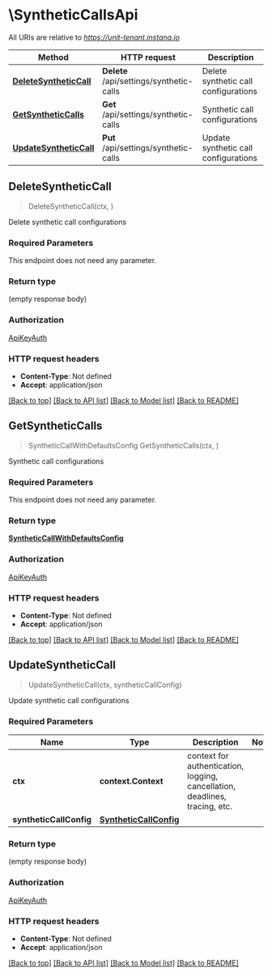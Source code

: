 # \SyntheticCallsApi

All URIs are relative to *https://unit-tenant.instana.io*

Method | HTTP request | Description
------------- | ------------- | -------------
[**DeleteSyntheticCall**](SyntheticCallsApi.md#DeleteSyntheticCall) | **Delete** /api/settings/synthetic-calls | Delete synthetic call configurations
[**GetSyntheticCalls**](SyntheticCallsApi.md#GetSyntheticCalls) | **Get** /api/settings/synthetic-calls | Synthetic call configurations
[**UpdateSyntheticCall**](SyntheticCallsApi.md#UpdateSyntheticCall) | **Put** /api/settings/synthetic-calls | Update synthetic call configurations



## DeleteSyntheticCall

> DeleteSyntheticCall(ctx, )

Delete synthetic call configurations

### Required Parameters

This endpoint does not need any parameter.

### Return type

 (empty response body)

### Authorization

[ApiKeyAuth](../README.md#ApiKeyAuth)

### HTTP request headers

- **Content-Type**: Not defined
- **Accept**: application/json

[[Back to top]](#) [[Back to API list]](../README.md#documentation-for-api-endpoints)
[[Back to Model list]](../README.md#documentation-for-models)
[[Back to README]](../README.md)


## GetSyntheticCalls

> SyntheticCallWithDefaultsConfig GetSyntheticCalls(ctx, )

Synthetic call configurations

### Required Parameters

This endpoint does not need any parameter.

### Return type

[**SyntheticCallWithDefaultsConfig**](SyntheticCallWithDefaultsConfig.md)

### Authorization

[ApiKeyAuth](../README.md#ApiKeyAuth)

### HTTP request headers

- **Content-Type**: Not defined
- **Accept**: application/json

[[Back to top]](#) [[Back to API list]](../README.md#documentation-for-api-endpoints)
[[Back to Model list]](../README.md#documentation-for-models)
[[Back to README]](../README.md)


## UpdateSyntheticCall

> UpdateSyntheticCall(ctx, syntheticCallConfig)

Update synthetic call configurations

### Required Parameters


Name | Type | Description  | Notes
------------- | ------------- | ------------- | -------------
**ctx** | **context.Context** | context for authentication, logging, cancellation, deadlines, tracing, etc.
**syntheticCallConfig** | [**SyntheticCallConfig**](SyntheticCallConfig.md)|  | 

### Return type

 (empty response body)

### Authorization

[ApiKeyAuth](../README.md#ApiKeyAuth)

### HTTP request headers

- **Content-Type**: Not defined
- **Accept**: application/json

[[Back to top]](#) [[Back to API list]](../README.md#documentation-for-api-endpoints)
[[Back to Model list]](../README.md#documentation-for-models)
[[Back to README]](../README.md)

